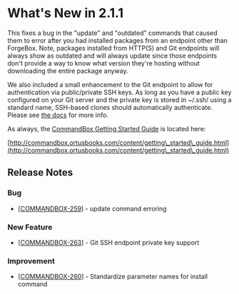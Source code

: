 # What's New in 2.1.1

This fixes a bug in the "update" and "outdated" commands that caused them to error after you had installed packages from an endpoint other than ForgeBox.  Note, packages installed from HTTP(S) and Git endpoints will always show as outdated and will always update since those endpoints don't provide a way to know what version they're hosting without downloading the entire package anyway.

We also included a small enhancement to the Git endpoint to allow for authentication via public/private SSH keys.  As long as you have a public key configured on your Git server and the private key is stored in \~/.ssh/ using a standard name, SSH-based clones should automatically authenticate.  Please see [the docs](http://commandbox.ortusbooks.com/content/packages/endpoints/git.html) for more info.

As always, the [CommandBox Getting Started Guide](http://commandbox.ortusbooks.com/content/getting\_started\_guide.html) is located here:

[http://commandbox.ortusbooks.com/content/getting\_started\_guide.html](http://commandbox.ortusbooks.com/content/getting\_started\_guide.html)

## Release Notes

### Bug

* \[[COMMANDBOX-259](https://ortussolutions.atlassian.net/browse/COMMANDBOX-259)] - update command erroring

### New Feature

* \[[COMMANDBOX-263](https://ortussolutions.atlassian.net/browse/COMMANDBOX-263)] - Git SSH endpoint private key support

### Improvement

* \[[COMMANDBOX-260](https://ortussolutions.atlassian.net/browse/COMMANDBOX-260)] - Standardize parameter names for install command
